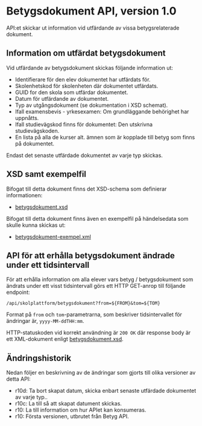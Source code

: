 Betygsdokument API, version 1.0
===============================
API:et skickar ut information vid utfärdande av vissa betygsrelaterade dokument.

Information om utfärdat betygsdokument
--------------------------------------
Vid utfärdande av betygsdokument skickas följande information ut:

- Identifierare för den elev dokumentet har utfärdats för.
- Skolenhetskod för skolenheten där dokumentet utfärdats.
- GUID for den skola som utfärdar dokumentet.
- Datum för utfärdande av dokumentet.
- Typ av utgångsdokument (se dokumentation i XSD schemat).
- Ifall examensbevis - yrkesexamen: Om grundläggande behörighet har uppnåtts.
- Ifall studievägskod finns för dokumentet: Den utskrivna studievägskoden.
- En lista på alla de kurser alt. ämnen som är kopplade till betyg som finns på dokumentet.

Endast det senaste utfärdade dokumentet av varje typ skickas.

XSD samt exempelfil
-------------------
Bifogat till detta dokument finns det XSD-schema som definierar informationen:
- [betygsdokument.xsd](betygsdokument.xsd)

Bifogat till detta dokument finns även en exempelfil på händelsedata som skulle kunna skickas ut:
- [betygsdokument-exempel.xml](betygsdokument-exempel.xml)

API för att erhålla betygsdokument ändrade under ett tidsintervall
------------------
För att erhålla information om alla elever vars betyg / betygsdokument som ändrats under ett visst tidsintervall görs ett HTTP GET-anrop till följande endpoint:

	/api/skolplattform/betygsdokument?from=${FROM}&tom=${TOM}

Format på `from` och `tom`-parametrarna, som beskriver tidsintervallet för ändringar är, `yyyy-MM-ddTHH:mm`. 

HTTP-statuskoden vid korrekt användning är `200 OK` där response body är ett XML-dokument enligt [betygsdokument.xsd](betygsdokument.xsd).

Ändringshistorik
----------------
Nedan följer en beskrivning av de ändringar som gjorts till olika versioner av detta API:
- r10d: Ta bort skapat datum, skicka enbart senaste utfärdade dokumentet av varje typ..
- r10c: La till så att skapat datument skickas.
- r10: La till information om hur APIet kan konsumeras.
- r10: Första versionen, utbrutet från Betyg API.
